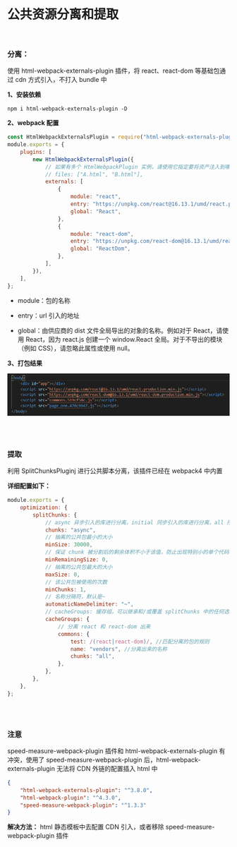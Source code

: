 # 公共资源分离和提取

</br>

### 分离：

使用 html-webpack-externals-plugin 插件，将 react、react-dom 等基础包通过 cdn 方式引入，不打入 bundle 中

**1、安装依赖**

```
npm i html-webpack-externals-plugin -D
```

**2、webpack 配置**

```javascript
const HtmlWebpackExternalsPlugin = require("html-webpack-externals-plugin");
module.exports = {
    plugins: [
        new HtmlWebpackExternalsPlugin({
            // 如果有多个 HtmlWebpackPlugin 实例，请使用它指定要将资产注入到哪些文件的全局文件。默认情况下会将资产添加到所有文件。
            // files: ["A.html", "B.html"],
            externals: [
                {
                    module: "react",
                    entry: "https://unpkg.com/react@16.13.1/umd/react.production.min.js",
                    global: "React",
                },
                {
                    module: "react-dom",
                    entry: "https://unpkg.com/react-dom@16.13.1/umd/react-dom.production.min.js",
                    global: "ReactDom",
                },
            ],
        }),
    ],
};
```

-   module：包的名称

-   entry：url 引入的地址

-   global：由供应商的 dist 文件全局导出的对象的名称。例如对于 React，请使用 React，因为 react.js 创建一个 window.React 全局。对于不导出的模块（例如 CSS），请忽略此属性或使用 null。

**3、打包结果**

![image](./img/externals.png)

</br>
</br>

### 提取

利用 SplitChunksPluginj 进行公共脚本分离，该插件已经在 webpack4 中内置

**详细配置如下：**

```javascript
module.exports = {
    optimization: {
        splitChunks: {
            // async 异步引入的库进行分离，initial 同步引入的库进行分离，all 所有引入的库都进行分离（推荐）
            chunks: "async",
            // 抽离的公共包最小的大小
            minSize: 30000,
            // 保证 chunk 被分割后的剩余体积不小于该值，防止出现特别小的单个代码块；默认为 minSize
            minRemainingSize: 0,
            // 抽离的公共包最大的大小
            maxSize: 0,
            // 该公共包被使用的次数
            minChunks: 1,
            // 名称分隔符，默认是~
            automaticNameDelimiter: "~",
            // cacheGroups: 缓存组，可以继承和/或覆盖 splitChunks 中的任何选项
            cacheGroups: {
                // 分离 react 和 react-dom 出来
                commons: {
                    test: /(react|react-dom)/, //匹配分离的包的规则
                    name: "vendors", //分离出来的名称
                    chunks: "all",
                },
            },
        },
    },
};
```

</br>
</br>

### 注意

speed-measure-webpack-plugin 插件和 html-webpack-externals-plugin 有冲突，使用了 speed-measure-webpack-plugin 后，html-webpack-externals-plugin 无法将 CDN 外链的配置插入 html 中

```json
{
    "html-webpack-externals-plugin": "^3.8.0",
    "html-webpack-plugin": "^4.3.0",
    "speed-measure-webpack-plugin": "^1.3.3"
}
```

**解决方法：** html 静态模板中去配置 CDN 引入，或者移除 speed-measure-webpack-plugin 插件
